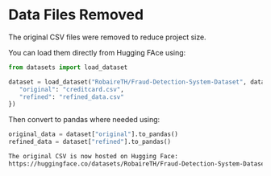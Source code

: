 # Data Files Removed

The original CSV files were removed to reduce project size. 

You can load them directly from Hugging FAce using: 
 ```python
 from datasets import load_dataset

dataset = load_dataset("RobaireTH/Fraud-Detection-System-Dataset", data_files={
    "original": "creditcard.csv",
    "refined": "refined_data.csv"
}) 
```

Then convert to pandas where needed using:
```python
original_data = dataset["original"].to_pandas()
refined_data = dataset["refined"].to_pandas()
```

```txt
The original CSV is now hosted on Hugging Face:
https://huggingface.co/datasets/RobaireTH/Fraud-Detection-System-Dataset
